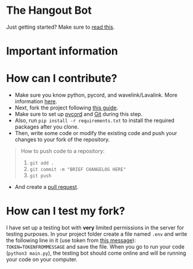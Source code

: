 # The Hangout Bot

Just getting started? Make sure to [read this](https://github.com/BenWomble/TheHangoutBot/info).

# Important information


# How can I contribute?

 - Make sure you know python, pycord, and wavelink/Lavalink. More information [here](https://docs.pycord.dev/en/stable/index.html).
 - Next, fork the project following [this guide](https://docs.github.com/en/get-started/quickstart/fork-a-repo).
 - Make sure to set up [pycord](https://docs.pycord.dev/en/stable/index.html) and [Git](https://git-scm.com/) during this step.
 - Also, run `pip install -r requirements.txt` to install the required packages after you clone.
 - Then, write some code or modify the existing code and push your changes to your fork of the repository.

> How to push code to a repository:
> 1. `git add .`
> 2. `git commit -m "BRIEF CHANGELOG HERE"`
> 3. `git push`

 - And create a [pull request](https://docs.github.com/en/github/collaborating-with-pull-requests/proposing-changes-to-your-work-with-pull-requests/creating-a-pull-request).

# How can I test my fork?
I have set up a testing bot with **very** limited permissions in the server for testing purposes. In your project folder create a file named `.env` and write the following line in it (use token from [this message](https://discord.com/channels/882719457963831377/882947607696121918/882960700035702834)): `TOKEN=TOKENFROMMESSAGE` and save the file. When you go to run your code (`python3 main.py`), the testing bot should come online and will be running your code on your computer.
 
